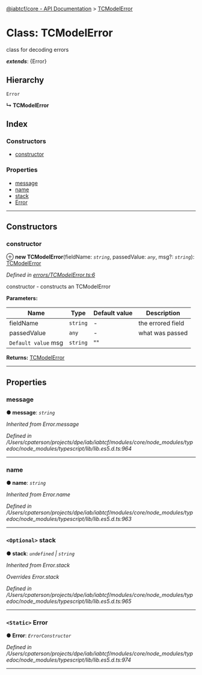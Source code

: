 [@iabtcf/core - API Documentation](../README.md) > [TCModelError](../classes/tcmodelerror.md)

# Class: TCModelError

class for decoding errors

*__extends__*: {Error}

## Hierarchy

 `Error`

**↳ TCModelError**

## Index

### Constructors

* [constructor](tcmodelerror.md#constructor)

### Properties

* [message](tcmodelerror.md#message)
* [name](tcmodelerror.md#name)
* [stack](tcmodelerror.md#stack)
* [Error](tcmodelerror.md#error)

---

## Constructors

<a id="constructor"></a>

###  constructor

⊕ **new TCModelError**(fieldName: *`string`*, passedValue: *`any`*, msg?: *`string`*): [TCModelError](tcmodelerror.md)

*Defined in [errors/TCModelError.ts:6](https://github.com/chrispaterson/iabtcf-es/blob/0ed9ac2/modules/core/src/errors/TCModelError.ts#L6)*

constructor - constructs an TCModelError

**Parameters:**

| Name | Type | Default value | Description |
| ------ | ------ | ------ | ------ |
| fieldName | `string` | - |  the errored field |
| passedValue | `any` | - |  what was passed |
| `Default value` msg | `string` | &quot;&quot; |

**Returns:** [TCModelError](tcmodelerror.md)

___

## Properties

<a id="message"></a>

###  message

**● message**: *`string`*

*Inherited from Error.message*

*Defined in /Users/cpaterson/projects/dpe/iab/iabtcf/modules/core/node_modules/typedoc/node_modules/typescript/lib/lib.es5.d.ts:964*

___
<a id="name"></a>

###  name

**● name**: *`string`*

*Inherited from Error.name*

*Defined in /Users/cpaterson/projects/dpe/iab/iabtcf/modules/core/node_modules/typedoc/node_modules/typescript/lib/lib.es5.d.ts:963*

___
<a id="stack"></a>

### `<Optional>` stack

**● stack**: *`undefined` \| `string`*

*Inherited from Error.stack*

*Overrides Error.stack*

*Defined in /Users/cpaterson/projects/dpe/iab/iabtcf/modules/core/node_modules/typedoc/node_modules/typescript/lib/lib.es5.d.ts:965*

___
<a id="error"></a>

### `<Static>` Error

**● Error**: *`ErrorConstructor`*

*Defined in /Users/cpaterson/projects/dpe/iab/iabtcf/modules/core/node_modules/typedoc/node_modules/typescript/lib/lib.es5.d.ts:974*

___

